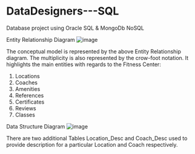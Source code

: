 # DataDesigners---SQL
Database project using Oracle SQL & MongoDb NoSQL

Entity Relationship Diagram
![image](https://github.com/rjrnaik/DataDesigners---SQL/assets/50843052/a02c66a8-e518-46a2-ae46-3186bda2ad54)

The conceptual model is represented by the above Entity Relationship diagram. The multiplicity is also represented by the crow-foot notation.
It highlights the main entities with regards to the Fitness Center:
1)	Locations
2)	Coaches
3)	Amenities
4)	References
5)	Certificates
6)	Reviews
7)	Classes

Data Structure Diagram
![image](https://github.com/rjrnaik/DataDesigners---SQL/assets/50843052/22cacc7d-41f1-4016-8a77-4fcaed7287b9)

There are two additional Tables Location_Desc and Coach_Desc used to provide description for a particular Location and Coach respectively.


